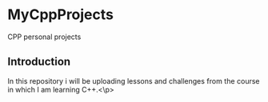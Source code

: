 # MyCppProjects
CPP personal projects 

## Introduction
<p align=justify>In this repository i will be uploading lessons and challenges from the course in which I am learning C++.<\p>
